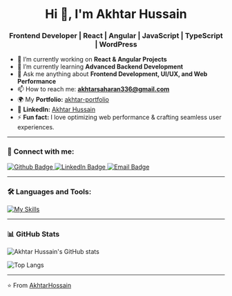 <h1 align="center">Hi 👋, I'm Akhtar Hussain</h1>
<h3 align="center">Frontend Developer | React | Angular | JavaScript | TypeScript | WordPress</h3>

- 🔭 I’m currently working on **React & Angular Projects**
- 🌱 I’m currently learning **Advanced Backend Development**
- 💬 Ask me anything about **Frontend Development, UI/UX, and Web Performance**
- 📫 How to reach me: **akhtarsaharan336@gmail.com**
- 🌍 My **Portfolio:** [akhtar-portfolio](https://akhtarhossain.github.io/akhtar-portfolio/)
- 💼 **LinkedIn:** [Akhtar Hussain](https://www.linkedin.com/in/akhtar-hussain-987668241/)
- ⚡ **Fun fact:** I love optimizing web performance & crafting seamless user experiences.

---

### 🚀 **Connect with me:**
<div id="badges">
  <a href="https://github.com/AkhtarHossain">
    <img src="https://img.shields.io/badge/Github-white?style=for-the-badge&logo=Github&logoColor=black" alt="Github Badge"/>
  </a>
  <a href="https://www.linkedin.com/in/akhtar-hussain-987668241/">
    <img src="https://img.shields.io/badge/LinkedIn-blue?style=for-the-badge&logo=linkedin&logoColor=white" alt="LinkedIn Badge"/>
  </a>
  <a href="mailto:akhtarsaharan336@gmail.com">
    <img src="https://img.shields.io/badge/Email-red?style=for-the-badge&logo=gmail&logoColor=white" alt="Email Badge"/>
  </a>
</div>

---

### 🛠 **Languages and Tools:**
[![My Skills](https://skillicons.dev/icons?i=react,angular,js,ts,bootstrap,wordpress,figma,github,git&perline=5)](https://skillicons.dev)

---

### 📊 **GitHub Stats**
![Akhtar Hussain's GitHub stats](https://github-readme-stats.vercel.app/api?username=AkhtarHossain&show_icons=true&theme=dark)

![Top Langs](https://github-readme-stats.vercel.app/api/top-langs/?username=AkhtarHossain&theme=dark)

---

⭐️ From [AkhtarHossain](https://github.com/AkhtarHossain)
